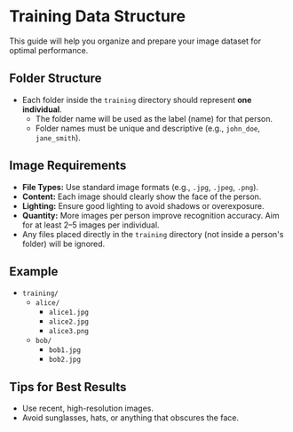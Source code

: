# Training Data Structure
This guide will help you organize and prepare your image dataset for optimal performance.

## Folder Structure
- Each folder inside the `training` directory should represent **one individual**.
    - The folder name will be used as the label (name) for that person.
    - Folder names must be unique and descriptive (e.g., `john_doe`, `jane_smith`).

## Image Requirements
- **File Types:** Use standard image formats (e.g., `.jpg`, `.jpeg`, `.png`).
- **Content:** Each image should clearly show the face of the person.
- **Lighting:** Ensure good lighting to avoid shadows or overexposure.
- **Quantity:** More images per person improve recognition accuracy. Aim for at least 2–5 images per individual.
- Any files placed directly in the `training` directory (not inside a person's folder) will be ignored.

## Example
- `training/`
    - `alice/`
        - `alice1.jpg`
        - `alice2.jpg`
        - `alice3.png`
    - `bob/`
        - `bob1.jpg`
        - `bob2.jpg`

## Tips for Best Results
- Use recent, high-resolution images.
- Avoid sunglasses, hats, or anything that obscures the face.